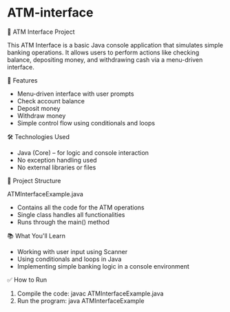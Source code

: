 # ATM-interface
🏧 ATM Interface Project

This ATM Interface is a basic Java console application that simulates simple banking operations. It allows users to perform actions like checking balance, depositing money, and withdrawing cash via a menu-driven interface.

🚀 Features
- Menu-driven interface with user prompts
- Check account balance
- Deposit money
- Withdraw money
- Simple control flow using conditionals and loops

🛠 Technologies Used
- Java (Core) – for logic and console interaction
- No exception handling used
- No external libraries or files

📁 Project Structure

ATMInterfaceExample.java

- Contains all the code for the ATM operations
- Single class handles all functionalities
- Runs through the main() method

📚 What You'll Learn
- Working with user input using Scanner
- Using conditionals and loops in Java
- Implementing simple banking logic in a console environment

✅ How to Run
1. Compile the code: javac ATMInterfaceExample.java
2. Run the program: java ATMInterfaceExample
